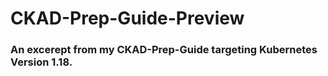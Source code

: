 # CKAD-Prep-Guide-Preview

### An excerept from my CKAD-Prep-Guide targeting Kubernetes Version 1.18.
